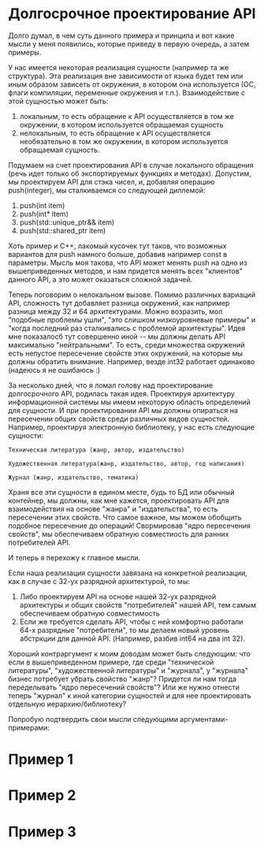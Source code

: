 # Долгосрочное проектирование API

Долго думал, в чем суть данного примера и принципа и вот какие мысли у меня появились, которые приведу в первую очередь, а затем примеры.

У нас имеется некоторая реализация сущности (например та же структура). Эта реализация вне зависимости от языка будет тем или иным образом зависеть от окружения, в котором она используется 
(ОС, флаги компиляции, переменные окружения и т.п.). Взаимодействие с этой сущностью может быть:
1) локальным, то есть обращение к API осуществляется в том же окружении, в котором используется обращаемая сущность
2) нелокальным, то есть обращение к API осуществляется необязательно в том же окружении, в котором используется обращаемая сущность.

Подумаем на счет проектирования API в случае локального обращения (речь идет только об экспортируемых функциях и методах). Допустим, мы проектируем API для стэка чисел, и, добавляя операцию
push(integer), мы сталкиваемся со следующей диллемой:
1) push(int item) 
2) push(int* item)
3) push(std::unique_ptr<int>&& item)
4) push(std::shared_ptr<int> item)

Хоть пример и С++, лакомый кусочек тут таков, что возможных вариантов для push намного больше, добавив например const в параметры. Мысль моя такова, что API может менять push на одно из 
вышеприведенных методов, и нам придется менять всех "клиентов" данного API, а это может оказаться сложной задачей.


Теперь поговорим о нелокальном вызове. Помимо различных вариаций API, сложность тут добавляет разница окружений, как например разница между 32 и 64 архитектурами. Можно возразить, мол 
"подобные проблемы ушли", "это слишком низкоуровневые примеры" и "когда последний раз сталкивались с проблемой архитектуры". Идея мне показалосб тут совершенно иной -- мы должны делать API
максимально "нейтральными". То есть, среди множества окружений есть непустое пересечение свойств этих окружений, на которые мы должны обратить внимание. Например, везде int32 работает одинаково
(надеюсь я не ошибаюсь :)


За несколько дней, что я ломал голову над проектирование долгосрочного API, родилась такая идея. Проектируя архитектуру информационной системы мы имеем некоторую область определений для сущности.
И при проектировании API мы должны опираться на пересечении общих свойств среди различных видов сущностей. Например, проектируя электронную библиотеку, у нас есть следующие сущности:

```
Техническая литература (жанр, автор, издательство)

Художественная литература(жанр, издательство, автор, год написания)

Журнал (жанр, издательство, тематика)

```

Храня все эти сущности в едином месте, будь то БД или обычный контейнер, мы должны, как мне кажется, проектировать API для взаимодействия на основе "жанра" и "издательства", то есть пересечении
этих свойств. Что самое важное, мы можем обобщить подобное пересечение до операций! Свормировав "ядро пересечения свойств", мы обеспечиваем обратную совместиость для ранних потребителей API. 


И теперь я перехожу к главное мысли. 

Если наша реализация сущности завязана на конкретной реализации, как в случае с 32-ух разрядной архитектурой, то мы:
1) Либо проектируем API на основе нашей 32-ух разрядной архитектуры и общих свойств "потребителей" нашей API, тем самым обеспечиваем обратную совместимость
2) Если же требуется сделать API, чтобы с ней комфортно работали 64-х разрядные "потребители", то мы делаем новый уровень абстркции для данной API. (Например, разбив int64 на два int 32).

Хороший контраргумент к моим доводам может быть следующим: что если в вышеприведенном примере, где среди "технической литературы", "художественной литературы" и "журнала", у "журнала" 
бизнес потребует убрать свойство "жанр"? Придется ли нам тогда переделывать "ядро пересечений свойств"? Или же нужно отнести теперь "журнал" к иной категории сущностей и для нее проектировать
отдельную иерархию/библиотеку?



Попробую подтвердить свои мысли следующими аргументами-примерами:

# Пример 1



# Пример 2

# Пример 3
